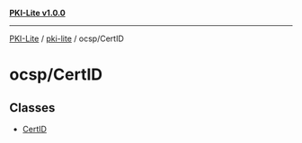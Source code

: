 [**PKI-Lite v1.0.0**](../../../README.md)

---

[PKI-Lite](../../../README.md) / [pki-lite](../../README.md) / ocsp/CertID

# ocsp/CertID

## Classes

- [CertID](classes/CertID.md)
